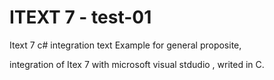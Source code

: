 # ITEXT 7 - test-01
 Itext 7  c# integration text
 Example for general proposite, 
 
 integration of Itex 7 with microsoft visual stdudio , writed in C.
 
